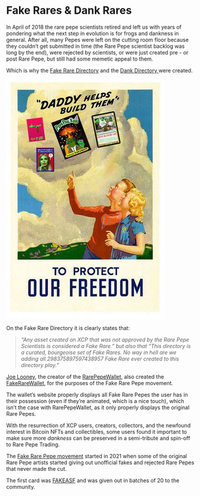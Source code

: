 # Fake Rares & Dank Rares

In April of 2018 the rare pepe scientists retired and left us with years of pondering what the next step in evolution is for frogs and dankness in general. After all, many Pepes were left on the cutting room floor because they couldn’t get submitted in time (the Rare Pepe scientist backlog was long by the end), were rejected by scientists, or were just created pre - or post Rare Pepe, but still had some memetic appeal to them.

Which is why the [Fake Rare Directory](https://fakeraredirectory.wordpress.com/) and the [Dank Directory ](https://www.dankdirectory.io/)were created.

![FREEDOMKEK](../../.gitbook/assets/FREEDOMKEK.jpeg)

On the Fake Rare Directory it is clearly states that:

> _“Any asset created on XCP that was not approved by the Rare Pepe Scientists is considered a Fake Rare.” but also that “This directory is a curated, bourgeoise set of Fake Rares. No way in hell are we adding all 298375897597438957 Fake Rare ever created to this directory play.”_

[Joe Looney](https://twitter.com/wasthatawolf), the creator of the [RarePepeWallet](https://rarepepewallet.com/), also created the [FakeRareWallet](https://fakerarewallet.com/), for the purposes of the Fake Rare Pepe movement.

The wallet’s website properly displays all Fake Rare Pepes the user has in their possession (even if they’re animated, which is a nice touch), which isn’t the case with RarePepeWallet, as it only properly displays the original Rare Pepes.

With the resurrection of XCP users, creators, collectors, and the newfound interest in Bitcoin NFTs and collectibles, some users found it important to make sure more _dankness_ can be preserved in a semi-tribute and spin-off to Rare Pepe Trading.

The [Fake Rare Pepe movement](https://fakeraredirectory.com/about/) started in 2021 when some of the original Rare Pepe artists started giving out unofficial fakes and rejected Rare Pepes that never made the cut.

The first card was [FAKEASF](https://pepe.wtf/asset/FAKEASF) and was given out in batches of 20 to the community.
